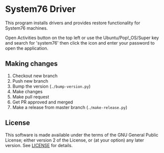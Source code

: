 # System76 Driver

This program installs drivers and provides restore functionality for System76
machines.

Open Activities button on the top left or use the Ubuntu/Pop!\_OS/Super key and
search for 'system76' then click the icon and enter your password to open the
application.

## Making changes

1. Checkout new branch
2. Push new branch
3. Bump the version (`./bump-version.py`)
4. Make changes
5. Make pull request
6. Get PR approved and merged
7. Make a release from master branch (`./make-release.py`)

## License

This software is made available under the terms of the GNU General Public
License; either version 2 of the License, or (at your option) any later
version. See [LICENSE](LICENSE) for details.
